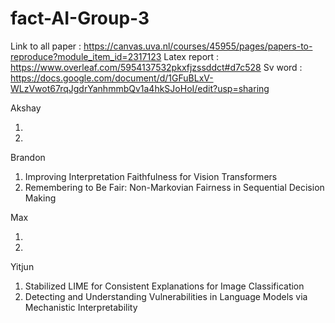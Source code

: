 # fact-AI-Group-3


Link to all paper : https://canvas.uva.nl/courses/45955/pages/papers-to-reproduce?module_item_id=2317123
Latex report : https://www.overleaf.com/5954137532pkxfjzssddct#d7c528
Sv word : https://docs.google.com/document/d/1GFuBLxV-WLzVwot67rqJgdrYanhmmbQv1a4hkSJoHoI/edit?usp=sharing


Akshay 

1. 
2. 

Brandon 

1. Improving Interpretation Faithfulness for Vision Transformers 
2. Remembering to Be Fair: Non-Markovian Fairness in Sequential Decision Making

Max

1.
2.

Yitjun

1. Stabilized LIME for Consistent Explanations for Image Classification
2. Detecting and Understanding Vulnerabilities in Language Models via Mechanistic Interpretability
